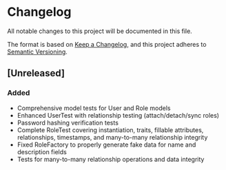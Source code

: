 # Changelog

All notable changes to this project will be documented in this file.

The format is based on [Keep a Changelog](https://keepachangelog.com/en/1.0.0/),
and this project adheres to [Semantic Versioning](https://semver.org/spec/v2.0.0.html).

## [Unreleased]

### Added

- Comprehensive model tests for User and Role models
- Enhanced UserTest with relationship testing (attach/detach/sync roles)
- Password hashing verification tests
- Complete RoleTest covering instantiation, traits, fillable attributes, relationships, timestamps, and many-to-many relationship integrity
- Fixed RoleFactory to properly generate fake data for name and description fields
- Tests for many-to-many relationship operations and data integrity
